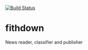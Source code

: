 [![Build Status](https://travis-ci.org/collegefb/fithdown.svg?branch=master)](https://travis-ci.org/collegefb/fithdown)

# fithdown
News reader, classifier and publisher
